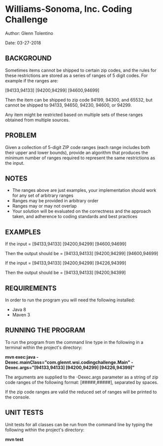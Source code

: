 <h1>Williams-Sonoma, Inc. Coding Challenge</h1>
<p>Author: Glenn Tolentino</p>
<p>Date: 03-27-2018</p>

<h2>BACKGROUND</h2>
<p>Sometimes items cannot be shipped to certain zip codes, and the rules for these restrictions are stored as a series of ranges of 5 digit codes. For example if the ranges are:</p>
<p>[94133,94133] [94200,94299] [94600,94699]</p>
<p>Then the item can be shipped to zip code 94199, 94300, and 65532, but cannot be shipped to 94133, 94650, 94230, 94600, or 94299.</p>
<p>Any item might be restricted based on multiple sets of these ranges obtained from multiple sources.</p>

<h2>PROBLEM</h2>
<p>Given a collection of 5-digit ZIP code ranges (each range includes both their upper and lower bounds), provide an algorithm that produces the minimum number of ranges required to represent the same restrictions as the input.</p>

<h2>NOTES</h2>
<ul>
  <li>The ranges above are just examples, your implementation should work for any set of arbitrary ranges</li>
  <li>Ranges may be provided in arbitrary order</li>
  <li>Ranges may or may not overlap</li>
  <li>Your solution will be evaluated on the correctness and the approach taken, and adherence to coding standards and best practices</li>
</ul>
<h2>EXAMPLES</h2>
<p>If the input = [94133,94133] [94200,94299] [94600,94699]</p>
<p>Then the output should be = [94133,94133] [94200,94299] [94600,94699]</p>
<p>If the input = [94133,94133] [94200,94299] [94226,94399]</p>
<p>Then the output should be = [94133,94133] [94200,94399]</p>

<h2>REQUIREMENTS</h2>
<p>In order to run the program you will need the following installed:</p>
<ul>
  <li>Java 8</li>
  <li>Maven 3</li>
</ul>

<h2>RUNNING THE PROGRAM</h2>
<p>To run the program from the command line type in the following in a terminal within the project's directory:</p>
<p><strong>mvn exec:java -Dexec.mainClass="com.glennt.wsi.codingchallenge.Main" -Dexec.args="[94133,94133] [94200,94299] [94226,94399]"</strong></p>
<p>The arguments are supplied to the -Dexec.args parameter as a string of zip code ranges of the following format: [#####,#####], separated by spaces.</p>
<p>If the zip code ranges are valid the reduced set of ranges will be printed to the console.</p>

<h2>UNIT TESTS</h2>
<p>Unit tests for all classes can be run from the command line by typing the following within the project's directory:</p>
<p><strong>mvn test</strong></p>


